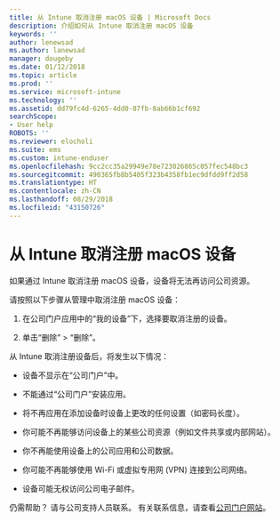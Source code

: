 ```yaml
---
title: 从 Intune 取消注册 macOS 设备 | Microsoft Docs
description: 介绍如何从 Intune 取消注册 macOS 设备
keywords: ''
author: lenewsad
ms.author: lanewsad
manager: dougeby
ms.date: 01/12/2018
ms.topic: article
ms.prod: ''
ms.service: microsoft-intune
ms.technology: ''
ms.assetid: dd79fc4d-6265-4dd0-87fb-8ab66b1cf692
searchScope:
- User help
ROBOTS: ''
ms.reviewer: elocholi
ms.suite: ems
ms.custom: intune-enduser
ms.openlocfilehash: 9cc2cc35a29949e78e723026865c057fec548bc3
ms.sourcegitcommit: 490365fb8b5405f323b4358fb1ec9dfdd9ff2d58
ms.translationtype: HT
ms.contentlocale: zh-CN
ms.lasthandoff: 08/29/2018
ms.locfileid: "43150726"
---
```

# <a name="unenroll-your-macos-device-from-intune"></a>从 Intune 取消注册 macOS 设备

如果通过 Intune 取消注册 macOS 设备，设备将无法再访问公司资源。

请按照以下步骤从管理中取消注册 macOS 设备：

1.  在公司门户应用中的“我的设备”下，选择要取消注册的设备。

2.  单击“删除” > “删除”。

从 Intune 取消注册设备后，将发生以下情况：

-   设备不显示在“公司门户”中。

-   不能通过“公司门户”安装应用。

-   将不再应用在添加设备时设备上更改的任何设置（如密码长度）。

-   你可能不再能够访问设备上的某些公司资源（例如文件共享或内部网站）。

-   你不再能使用设备上的公司应用和公司数据。

-   你可能不再能够使用 Wi-Fi 或虚拟专用网 (VPN) 连接到公司网络。

-   设备可能无权访问公司电子邮件。

仍需帮助？ 请与公司支持人员联系。 有关联系信息，请查看[公司门户网站](https://go.microsoft.com/fwlink/?linkid=2010980)。
